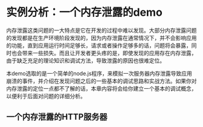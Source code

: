 # 实例分析：一个内存泄露的demo

内存泄露这类问题的一大特点是它在开发的过程中难以发现。大部分内存泄露问题的发现都是在生产环境阶段发现的，因为内存泄露在通常情况下，并不会影响应用的功能，直到应用运行时间足够长，请求或者操作足够多的话，问题将会暴露，同时也会带来一些损失。而且让开发者更头疼的是，即使发现的应用存在内存泄露，由于缺乏充足的理论知识和调试方法，导致泄露的原因也很难定位。

本demo选取的是一个简单的node.js程序，来模拟一次服务器内存泄露导致应用崩溃的事件，并介绍在发现问题之后的一些基本的调试思路和实战方法。如果你对内存泄露的定位一点都不了解的话，本章内容将会给你建立一个基本的调试概念，以便利于后面对问题的详细分析。

## 一个内存泄露的HTTP服务器

